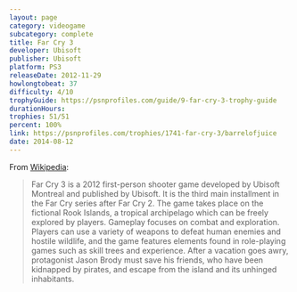 ```yaml
---
layout: page
category: videogame
subcategory: complete
title: Far Cry 3
developer: Ubisoft
publisher: Ubisoft
platform: PS3
releaseDate: 2012-11-29
howlongtobeat: 37
difficulty: 4/10
trophyGuide: https://psnprofiles.com/guide/9-far-cry-3-trophy-guide
durationHours:
trophies: 51/51
percent: 100%
link: https://psnprofiles.com/trophies/1741-far-cry-3/barrelofjuice
date: 2014-08-12
---
```


From [Wikipedia](https://en.wikipedia.org/wiki/Far_Cry_3):

> Far Cry 3 is a 2012 first-person shooter game developed by Ubisoft Montreal and published by Ubisoft. It is the third main installment in the Far Cry series after Far Cry 2. The game takes place on the fictional Rook Islands, a tropical archipelago which can be freely explored by players. Gameplay focuses on combat and exploration. Players can use a variety of weapons to defeat human enemies and hostile wildlife, and the game features elements found in role-playing games such as skill trees and experience. After a vacation goes awry, protagonist Jason Brody must save his friends, who have been kidnapped by pirates, and escape from the island and its unhinged inhabitants.
